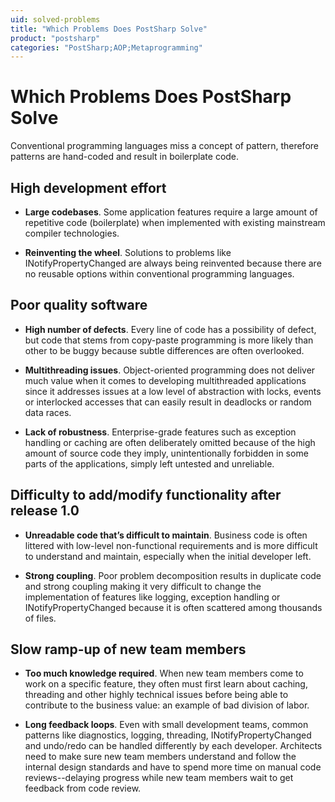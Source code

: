 ```yaml
---
uid: solved-problems
title: "Which Problems Does PostSharp Solve"
product: "postsharp"
categories: "PostSharp;AOP;Metaprogramming"
---
```

# Which Problems Does PostSharp Solve

Conventional programming languages miss a concept of pattern, therefore patterns are hand-coded and result in boilerplate code.


## High development effort

* **Large codebases**. Some application features require a large amount of repetitive code (boilerplate) when implemented with existing mainstream compiler technologies. 

* **Reinventing the wheel**. Solutions to problems like INotifyPropertyChanged are always being reinvented because there are no reusable options within conventional programming languages. 


## Poor quality software

* **High number of defects**. Every line of code has a possibility of defect, but code that stems from copy-paste programming is more likely than other to be buggy because subtle differences are often overlooked. 

* **Multithreading issues**. Object-oriented programming does not deliver much value when it comes to developing multithreaded applications since it addresses issues at a low level of abstraction with locks, events or interlocked accesses that can easily result in deadlocks or random data races. 

* **Lack of robustness**. Enterprise-grade features such as exception handling or caching are often deliberately omitted because of the high amount of source code they imply, unintentionally forbidden in some parts of the applications, simply left untested and unreliable. 


## Difficulty to add/modify functionality after release 1.0

* **Unreadable code that’s difficult to maintain**. Business code is often littered with low-level non-functional requirements and is more difficult to understand and maintain, especially when the initial developer left. 

* **Strong coupling**. Poor problem decomposition results in duplicate code and strong coupling making it very difficult to change the implementation of features like logging, exception handling or INotifyPropertyChanged because it is often scattered among thousands of files. 


## Slow ramp-up of new team members

* **Too much knowledge required**. When new team members come to work on a specific feature, they often must first learn about caching, threading and other highly technical issues before being able to contribute to the business value: an example of bad division of labor. 

* **Long feedback loops**. Even with small development teams, common patterns like diagnostics, logging, threading, INotifyPropertyChanged and undo/redo can be handled differently by each developer. Architects need to make sure new team members understand and follow the internal design standards and have to spend more time on manual code reviews--delaying progress while new team members wait to get feedback from code review. 

